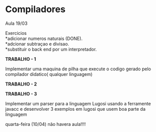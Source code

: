 # Compiladores

Aula 19/03

Exercicios  
*adicionar numeros naturais (DONE).  
*adcionar subtraçao e divisao.  
*substituir o back end por um interpretador.  

**TRABALHO - 1**

Implementar uma maquina de pilha que execute o codigo gerado pelo compilador didatico( qualquer linguagem)

**TRABALHO - 2**    




**TRABALHO - 3**    

Implementar um parser para a linguagem Lugosi usando a ferramente javacc e desenvolver 3 exemplos em lugosi que usem boa parte da linguagem  

  
quarta-feira (10/04) não havera aula!!!!
